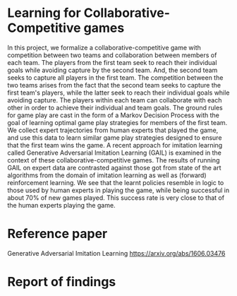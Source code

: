 # Learning for Collaborative-Competitive games

In this project, we formalize a collaborative-competitive game with competition between two teams and collaboration between members of each team. The players from the first team seek to reach their individual goals while avoiding capture by the second team. And, the second team seeks to capture all players in the first team. The competition between the two teams arises from the fact that the second team seeks to capture the first team's players, while the latter seek to reach their individual goals while avoiding capture. The players within each team can collaborate with each other in order to achieve their individual and team goals. The ground rules for game play are cast in the form of a Markov Decision Process with the goal of learning optimal game play strategies for members of the first team. We collect expert trajectories from human experts that played the game, and use this data to learn similar game play strategies designed to ensure that the first team wins the game. A recent approach for imitation learning called Generative Adversarial Imitation Learning (GAIL) is examined in the context of these collaborative-competitive games. The results of running GAIL on expert data are contrasted against those got from state of the art algorithms from the domain of imitation learning as well as (forward) reinforcement learning. We see that the learnt policies resemble in logic to those used by human experts in playing the game, while being successful in about 70\% of new games played. This success rate is very close to that of the human experts playing the game. 

# Reference paper
Generative Adversarial Imitation Learning https://arxiv.org/abs/1606.03476

# Report of findings 

